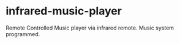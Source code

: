 # infrared-music-player

Remote Controlled Music player via infrared remote. Music system programmed.
